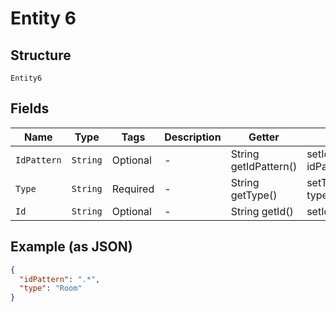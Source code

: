 
# Entity 6

## Structure

`Entity6`

## Fields

| Name | Type | Tags | Description | Getter | Setter |
|  --- | --- | --- | --- | --- | --- |
| `IdPattern` | `String` | Optional | - | String getIdPattern() | setIdPattern(String idPattern) |
| `Type` | `String` | Required | - | String getType() | setType(String type) |
| `Id` | `String` | Optional | - | String getId() | setId(String id) |

## Example (as JSON)

```json
{
  "idPattern": ".*",
  "type": "Room"
}
```

